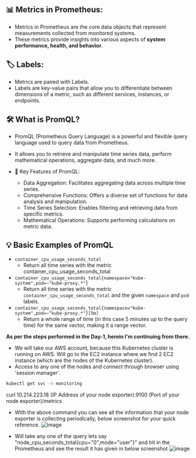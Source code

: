 ## 📊 Metrics in Prometheus:
- Metrics in Prometheus are the core data objects that represent measurements collected from monitored systems.
- These metrics provide insights into various aspects of **system performance, health, and behavior**.

## 🏷️ Labels:
- Metrics are paired with Labels.
- Labels are key-value pairs that allow you to differentiate between dimensions of a metric, such as different services, instances, or endpoints.

## 🛠️ What is PromQL?
- PromQL (Prometheus Query Language) is a powerful and flexible query language used to query data from Prometheus.
- It allows you to retrieve and manipulate time series data, perform mathematical operations, aggregate data, and much more.

- 🔑 Key Features of PromQL:
    - Data Aggregation: Facilitates aggregating data across multiple time series.
    - Comprehensive Functions: Offers a diverse set of functions for data analysis and manipulation.
    - Time Series Selection: Enables filtering and retrieving data from specific metrics.
    - Mathematical Operations: Supports performing calculations on metric data.

## 💡 Basic Examples of PromQL
- `container_cpu_usage_seconds_total`
    - Return all time series with the metric container_cpu_usage_seconds_total
- `container_cpu_usage_seconds_total{namespace="kube-system",pod=~"kube-proxy.*"}`
    - Return all time series with the metric `container_cpu_usage_seconds_total` and the given `namespace` and `pod` labels.
- `container_cpu_usage_seconds_total{namespace="kube-system",pod=~"kube-proxy.*"}[5m]`
    - Return a whole range of time (in this case 5 minutes up to the query time) for the same vector, making it a range vector.
 
**As per the steps performed in the Day-1, herein I'm continuing from there.**

- We will take our AWS account, because this Kubernetes cluster is running on AWS. Will go to the EC2 instance where we find 2 EC2 instance (which are the nodes of the Kubernetes cluster).
- Access to any one of the nodes and connect through browser using 'session manager'.
```bash
kubectl get svc -n monitoring 
```
curl 10.214.223.18 (IP Address of your node exporter):9100 (Port of your node exporter)/metrics

- With the above command you can see all the information that your node exporter is collecting periodically, below screenshot for your quick reference.
![image](https://github.com/user-attachments/assets/eafc510d-d9d1-4230-b452-5a9c175a3c36)

- Will take any one of the query lets say "node_cpu_seconds_total{cpu="0",mode="user"}" and hit in the Prometheus and see the result it has given in below screenshot
![image](https://github.com/user-attachments/assets/1e90fd39-9256-42ad-a58a-c7a25beecc24)









